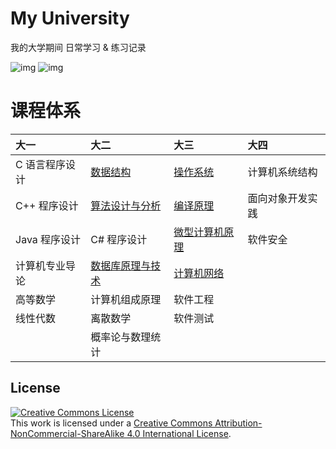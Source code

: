 # My University

我的大学期间 日常学习 & 练习记录

![img](https://img.shields.io/badge/Language-C-blue.svg?style=flat-square)
![img](https://img.shields.io/badge/Language-C%2B%2B-blue.svg?style=flat-square)

# 课程体系

|大一|大二|大三|大四|
|:-|:-|:-|:-|
| C 语言程序设计| [数据结构](./Data-Structure/)| [操作系统](./Operating-System/)| 计算机系统结构|
| C++ 程序设计| [算法设计与分析](./Algorithm-Design-and-Analysis/)| [编译原理](./Principles-of-Compiling/)| 面向对象开发实践|
| Java 程序设计| C# 程序设计| [微型计算机原理](./Principles-of-Microcomputer/)| 软件安全|
| 计算机专业导论| [数据库原理与技术](./Principles-of-Database/)| [计算机网络](./Computer-Network/)||
| 高等数学| 计算机组成原理| 软件工程||
| 线性代数| 离散数学| 软件测试||
|| 概率论与数理统计|||

## License

<a rel="license" href="http://creativecommons.org/licenses/by-nc-sa/4.0/"><img alt="Creative Commons License" style="border-width:0" src="https://i.creativecommons.org/l/by-nc-sa/4.0/88x31.png" /></a><br />
This work is licensed under a <a rel="license" href="http://creativecommons.org/licenses/by-nc-sa/4.0/">Creative Commons Attribution-NonCommercial-ShareAlike 4.0 International License</a>.
